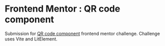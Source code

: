 # Frontend Mentor : QR code component

Submission for [QR code component](https://www.frontendmentor.io/challenges/qr-code-component-iux_sIO_H) frontend mentor challenge. Challenge uses Vite and LitElement.
